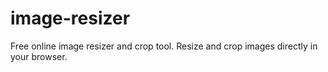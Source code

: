 # image-resizer
Free online image resizer and crop tool. Resize and crop images directly in your browser.
